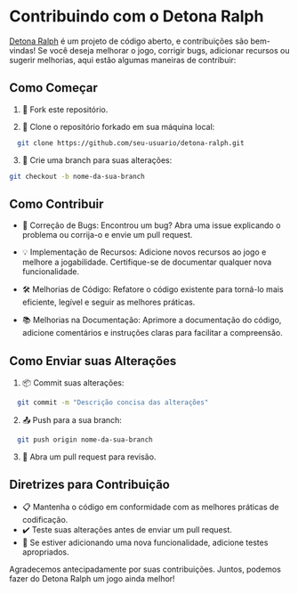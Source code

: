 # Contribuindo com o Detona Ralph

[Detona Ralph](./SPECS.md) é um projeto de código aberto, e contribuições são bem-vindas! Se você deseja melhorar o jogo, corrigir bugs, adicionar recursos ou sugerir melhorias, aqui estão algumas maneiras de contribuir:

## Como Começar

1. 🚀 Fork este repositório.

2. 🔗 Clone o repositório forkado em sua máquina local:

```bash 
  git clone https://github.com/seu-usuario/detona-ralph.git
```

3. 🌿 Crie uma branch para suas alterações:

```bash
git checkout -b nome-da-sua-branch
```

## Como Contribuir

- 🐛 Correção de Bugs: Encontrou um bug? Abra uma issue explicando o problema ou corrija-o e envie um pull request.

- 💡 Implementação de Recursos: Adicione novos recursos ao jogo e melhore a jogabilidade. Certifique-se de documentar qualquer nova funcionalidade.

- 🛠️ Melhorias de Código: Refatore o código existente para torná-lo mais eficiente, legível e seguir as melhores práticas.

- 📚 Melhorias na Documentação: Aprimore a documentação do código, adicione comentários e instruções claras para facilitar a compreensão.

## Como Enviar suas Alterações

1. 📦 Commit suas alterações:

```bash
  git commit -m "Descrição concisa das alterações"
```

2. 📤 Push para a sua branch:

```bash
  git push origin nome-da-sua-branch
```

3. 🔄 Abra um pull request para revisão.

## Diretrizes para Contribuição

- 📋 Mantenha o código em conformidade com as melhores práticas de codificação.
- ✔️ Teste suas alterações antes de enviar um pull request.
- 🧪 Se estiver adicionando uma nova funcionalidade, adicione testes apropriados.

Agradecemos antecipadamente por suas contribuições. Juntos, podemos fazer do Detona Ralph um jogo ainda melhor!
